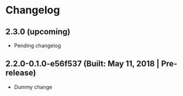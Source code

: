 # Changelog

## 2.3.0 (upcoming)

* Pending changelog

## 2.2.0-0.1.0-e56f537 (Built: May 11, 2018 | Pre-release)

* Dummy change

